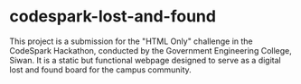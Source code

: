 # codespark-lost-and-found
This project is a submission for the "HTML Only" challenge in the CodeSpark Hackathon, conducted by the Government Engineering College, Siwan. It is a static but functional webpage designed to serve as a digital lost and found board for the campus community.
